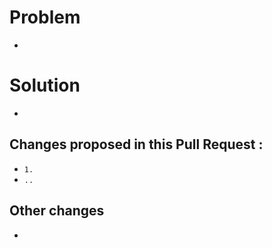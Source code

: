 # Problem
-
# Solution
-

## Changes proposed in this Pull Request :
-  `1.`<!-- transform property added to box-item on hover -->
-  `..`

## Other changes
-
